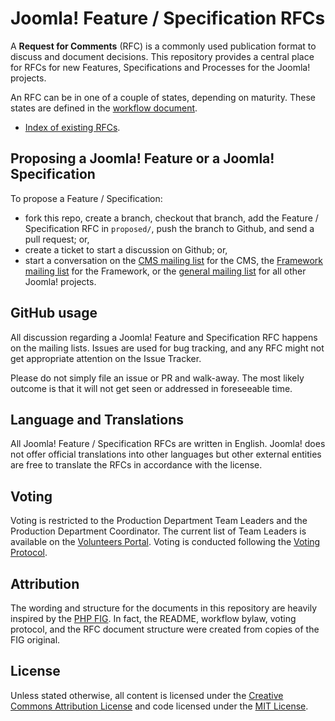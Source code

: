 # Joomla! Feature / Specification RFCs

A **Request for Comments** (RFC) is a commonly used publication format to discuss and document decisions.
This repository provides a central place for RFCs for new Features, Specifications and Processes for the Joomla!
projects.

An RFC can be in one of a couple of states, depending on maturity. These states are defined in the
[workflow document](bylaws/workflow.md).

* [Index of existing RFCs](index.md). 

## Proposing a Joomla! Feature or a Joomla! Specification

To propose a Feature / Specification:

- fork this repo, create a branch, checkout that branch, add the Feature / 
  Specification RFC in `proposed/`, push the branch to Github, and send a pull 
  request; or,
- create a ticket to start a discussion on Github; or,
- start a conversation on the [CMS mailing list][joomla-dev-cms] for the CMS, the
  [Framework mailing list][joomla-dev-framework] for the Framework, or the
  [general mailing list][joomla-dev-general] for all other Joomla! projects.

[joomla-dev-cms]: https://groups.google.com/group/joomla-dev-cms
[joomla-dev-framework]: https://groups.google.com/group/joomla-dev-framework
[joomla-dev-general]: https://groups.google.com/group/joomla-dev-general

## GitHub usage

All discussion regarding a Joomla! Feature and Specification RFC happens on the 
mailing lists. Issues are used for bug tracking, and any RFC might not get appropriate
attention on the Issue Tracker.

Please do not simply file an issue or PR and walk-away. The most likely outcome
is that it will not get seen or addressed in foreseeable time.

## Language and Translations

All Joomla! Feature / Specification RFCs are written in English.
Joomla! does not offer official translations into other languages
but other external entities are free to translate the RFCs in accordance
with the license.

## Voting

Voting is restricted to the Production Department Team Leaders and the Production 
Department Coordinator. The current list of Team Leaders is available on the [Volunteers Portal][]. Voting is conducted following the [Voting Protocol][].

[Volunteers Portal]: https://volunteers.joomla.org/departments/production
[Voting Protocol]: bylaws/voting.md

## Attribution

The wording and structure for the documents in this repository are heavily inspired
by the [PHP FIG][]. In fact, the README, workflow bylaw, voting protocol, and the 
RFC document structure were created from copies of the FIG original.

[PHP FIG]: http://www.php-fig.org/

## License

Unless stated otherwise, all content is licensed under the [Creative Commons 
Attribution License][CC] and code licensed under the [MIT License][MIT].

[CC]: LICENSE-CC.md
[MIT]: LICENSE-MIT.md
